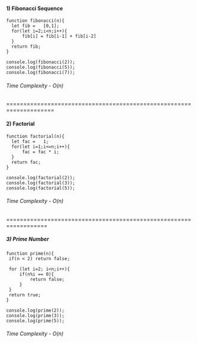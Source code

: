 #### 1) Fibonacci Sequence
```
function fibonacci(n){
  let fib =   [0,1];
  for(let i=2;i<n;i++){
      fib[i] = fib[i-1] + fib[i-2]
  }
  return fib;
}

console.log(fibonacci(2));
console.log(fibonacci(5));
console.log(fibonacci(7));

```
###### Time Complexity - O(n)
====================================================================
#### 2) Factorial
```
function factorial(n){
  let fac =   1;
  for(let i=1;i<=n;i++){
      fac = fac * i;
  }
  return fac;
}

console.log(factorial(2));
console.log(factorial(3));
console.log(factorial(5));
```
###### Time Complexity - O(n)
==================================================================

##### 3) Prime Number
```
function prime(n){
 if(n < 2) return false;
 
 for (let i=2; i<n;i++){
     if(n%i == 0){
         return false;
     }
 }
 return true;
}

console.log(prime(2));
console.log(prime(3));
console.log(prime(5));

```
###### Time Complexity - O(n)
